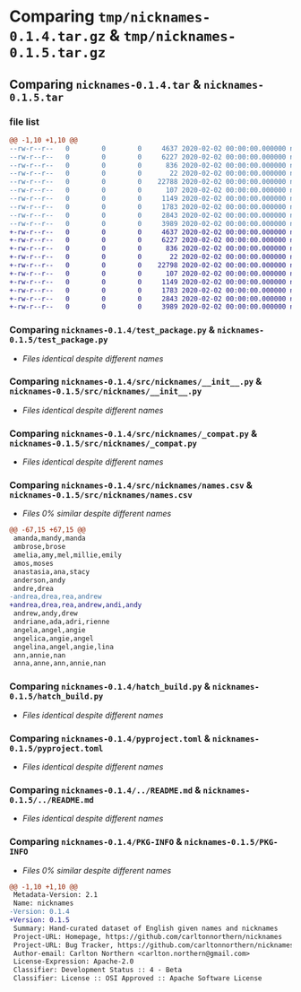 # Comparing `tmp/nicknames-0.1.4.tar.gz` & `tmp/nicknames-0.1.5.tar.gz`

## Comparing `nicknames-0.1.4.tar` & `nicknames-0.1.5.tar`

### file list

```diff
@@ -1,10 +1,10 @@
--rw-r--r--   0        0        0     4637 2020-02-02 00:00:00.000000 nicknames-0.1.4/test_package.py
--rw-r--r--   0        0        0     6227 2020-02-02 00:00:00.000000 nicknames-0.1.4/src/nicknames/__init__.py
--rw-r--r--   0        0        0      836 2020-02-02 00:00:00.000000 nicknames-0.1.4/src/nicknames/_compat.py
--rw-r--r--   0        0        0       22 2020-02-02 00:00:00.000000 nicknames-0.1.4/src/nicknames/_version.py
--rw-r--r--   0        0        0    22788 2020-02-02 00:00:00.000000 nicknames-0.1.4/src/nicknames/names.csv
--rw-r--r--   0        0        0      107 2020-02-02 00:00:00.000000 nicknames-0.1.4/.gitignore
--rw-r--r--   0        0        0     1149 2020-02-02 00:00:00.000000 nicknames-0.1.4/hatch_build.py
--rw-r--r--   0        0        0     1783 2020-02-02 00:00:00.000000 nicknames-0.1.4/pyproject.toml
--rw-r--r--   0        0        0     2843 2020-02-02 00:00:00.000000 nicknames-0.1.4/../README.md
--rw-r--r--   0        0        0     3989 2020-02-02 00:00:00.000000 nicknames-0.1.4/PKG-INFO
+-rw-r--r--   0        0        0     4637 2020-02-02 00:00:00.000000 nicknames-0.1.5/test_package.py
+-rw-r--r--   0        0        0     6227 2020-02-02 00:00:00.000000 nicknames-0.1.5/src/nicknames/__init__.py
+-rw-r--r--   0        0        0      836 2020-02-02 00:00:00.000000 nicknames-0.1.5/src/nicknames/_compat.py
+-rw-r--r--   0        0        0       22 2020-02-02 00:00:00.000000 nicknames-0.1.5/src/nicknames/_version.py
+-rw-r--r--   0        0        0    22798 2020-02-02 00:00:00.000000 nicknames-0.1.5/src/nicknames/names.csv
+-rw-r--r--   0        0        0      107 2020-02-02 00:00:00.000000 nicknames-0.1.5/.gitignore
+-rw-r--r--   0        0        0     1149 2020-02-02 00:00:00.000000 nicknames-0.1.5/hatch_build.py
+-rw-r--r--   0        0        0     1783 2020-02-02 00:00:00.000000 nicknames-0.1.5/pyproject.toml
+-rw-r--r--   0        0        0     2843 2020-02-02 00:00:00.000000 nicknames-0.1.5/../README.md
+-rw-r--r--   0        0        0     3989 2020-02-02 00:00:00.000000 nicknames-0.1.5/PKG-INFO
```

### Comparing `nicknames-0.1.4/test_package.py` & `nicknames-0.1.5/test_package.py`

 * *Files identical despite different names*

### Comparing `nicknames-0.1.4/src/nicknames/__init__.py` & `nicknames-0.1.5/src/nicknames/__init__.py`

 * *Files identical despite different names*

### Comparing `nicknames-0.1.4/src/nicknames/_compat.py` & `nicknames-0.1.5/src/nicknames/_compat.py`

 * *Files identical despite different names*

### Comparing `nicknames-0.1.4/src/nicknames/names.csv` & `nicknames-0.1.5/src/nicknames/names.csv`

 * *Files 0% similar despite different names*

```diff
@@ -67,15 +67,15 @@
 amanda,mandy,manda
 ambrose,brose
 amelia,amy,mel,millie,emily
 amos,moses
 anastasia,ana,stacy
 anderson,andy
 andre,drea
-andrea,drea,rea,andrew
+andrea,drea,rea,andrew,andi,andy
 andrew,andy,drew
 andriane,ada,adri,rienne
 angela,angel,angie
 angelica,angie,angel
 angelina,angel,angie,lina
 ann,annie,nan
 anna,anne,ann,annie,nan
```

### Comparing `nicknames-0.1.4/hatch_build.py` & `nicknames-0.1.5/hatch_build.py`

 * *Files identical despite different names*

### Comparing `nicknames-0.1.4/pyproject.toml` & `nicknames-0.1.5/pyproject.toml`

 * *Files identical despite different names*

### Comparing `nicknames-0.1.4/../README.md` & `nicknames-0.1.5/../README.md`

 * *Files identical despite different names*

### Comparing `nicknames-0.1.4/PKG-INFO` & `nicknames-0.1.5/PKG-INFO`

 * *Files 0% similar despite different names*

```diff
@@ -1,10 +1,10 @@
 Metadata-Version: 2.1
 Name: nicknames
-Version: 0.1.4
+Version: 0.1.5
 Summary: Hand-curated dataset of English given names and nicknames
 Project-URL: Homepage, https://github.com/carltonnorthern/nicknames
 Project-URL: Bug Tracker, https://github.com/carltonnorthern/nicknames/issues
 Author-email: Carlton Northern <carlton.northern@gmail.com>
 License-Expression: Apache-2.0
 Classifier: Development Status :: 4 - Beta
 Classifier: License :: OSI Approved :: Apache Software License
```

